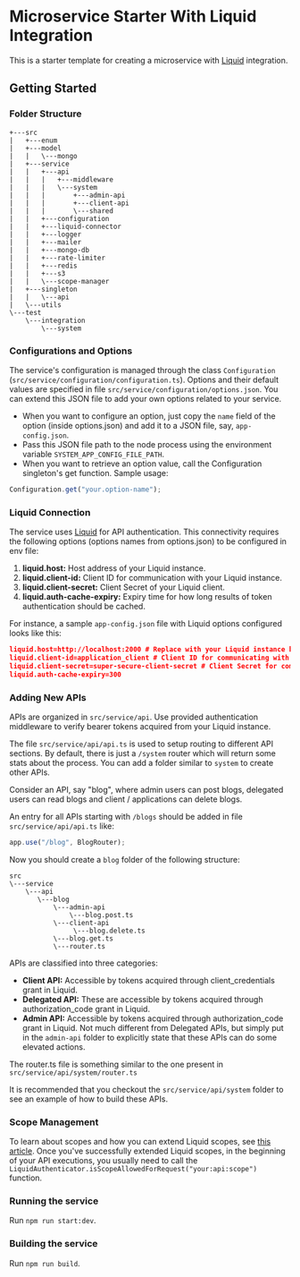 # Microservice Starter With Liquid Integration

This is a starter template for creating a microservice with [Liquid](https://github.com/shrihari-prakash/liquid) integration.

## Getting Started

### Folder Structure

```
+---src
|   +---enum
|   +---model
|   |   \---mongo
|   +---service
|   |   +---api
|   |   |   +---middleware
|   |   |   \---system
|   |   |       +---admin-api
|   |   |       +---client-api
|   |   |       \---shared
|   |   +---configuration
|   |   +---liquid-connector
|   |   +---logger
|   |   +---mailer
|   |   +---mongo-db
|   |   +---rate-limiter
|   |   +---redis
|   |   +---s3
|   |   \---scope-manager
|   +---singleton
|   |   \---api
|   \---utils
\---test
    \---integration
        \---system
```

### Configurations and Options

The service's configuration is managed through the class `Configuration` (`src/service/configuration/configuration.ts`). Options and their default values are specified in file `src/service/configuration/options.json`. You can extend this JSON file to add your own options related to your service.

- When you want to configure an option, just copy the `name` field of the option (inside options.json) and add it to a JSON file, say, `app-config.json`.
- Pass this JSON file path to the node process using the environment variable `SYSTEM_APP_CONFIG_FILE_PATH`.
- When you want to retrieve an option value, call the Configuration singleton's get function. Sample usage:

```js
Configuration.get("your.option-name");
```

### Liquid Connection

The service uses [Liquid](https://github.com/shrihari-prakash/liquid) for API authentication. This connectivity requires the following options (options names from options.json) to be configured in env file:

1. **liquid.host:** Host address of your Liquid instance.
2. **liquid.client-id:** Client ID for communication with your Liquid instance.
3. **liquid.client-secret:** Client Secret of your Liquid client.
4. **liquid.auth-cache-expiry:** Expiry time for how long results of token authentication should be cached.

For instance, a sample `app-config.json` file with Liquid options configured looks like this:

```json
liquid.host=http://localhost:2000 # Replace with your Liquid instance host
liquid.client-id=application_client # Client ID for communicating with your Liquid instance
liquid.client-secret=super-secure-client-secret # Client Secret for communicating with your Liquid instance
liquid.auth-cache-expiry=300
```

### Adding New APIs

APIs are organized in `src/service/api`. Use provided authentication middleware to verify bearer tokens acquired from your Liquid instance.

The file `src/service/api/api.ts` is used to setup routing to different API sections. By default, there is just a `/system` router which will return some stats about the process. You can add a folder similar to `system` to create other APIs.

Consider an API, say "blog", where admin users can post blogs, delegated users can read blogs and client / applications can delete blogs.

An entry for all APIs starting with `/blogs` should be added in file `src/service/api/api.ts` like:

```ts
app.use("/blog", BlogRouter);
```

Now you should create a `blog` folder of the following structure:

```
src
\---service
    \---api
       \---blog
           \---admin-api
               \---blog.post.ts
           \---client-api
                \---blog.delete.ts
           \---blog.get.ts
           \---router.ts
```

APIs are classified into three categories:

- **Client API:** Accessible by tokens acquired through client_credentials grant in Liquid.
- **Delegated API:** These are accessible by tokens acquired through authorization_code grant in Liquid.
- **Admin API:** Accessible by tokens acquired through authorization_code grant in Liquid. Not much different from Delegated APIs, but simply put in the `admin-api` folder to explicitly state that these APIs can do some elevated actions.

The router.ts file is something similar to the one present in `src/service/api/system/router.ts`

It is recommended that you checkout the `src/service/api/system` folder to see an example of how to build these APIs.

### Scope Management

To learn about scopes and how you can extend Liquid scopes, see [this article](https://github.com/shrihari-prakash/liquid/wiki/Understanding-Access-Control-and-Integrating-with-Other-Microservices). Once you've successfully extended Liquid scopes, in the beginning of your API executions, you usually need to call the `LiquidAuthenticator.isScopeAllowedForRequest("your:api:scope")` function.

### Running the service

Run `npm run start:dev`.

### Building the service

Run `npm run build`.
